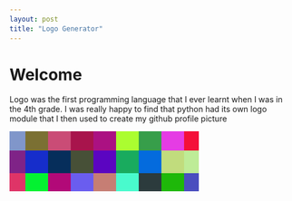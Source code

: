 ```yaml
---
layout: post
title: "Logo Generator"
---
```


# Welcome 

Logo was the first programming language that I ever learnt when I was in the 4th grade. I was really happy to find that python had its own logo module that I then used to create my github profile picture

<img src="images/logo.png" alt="noimage" class="inline"/>
